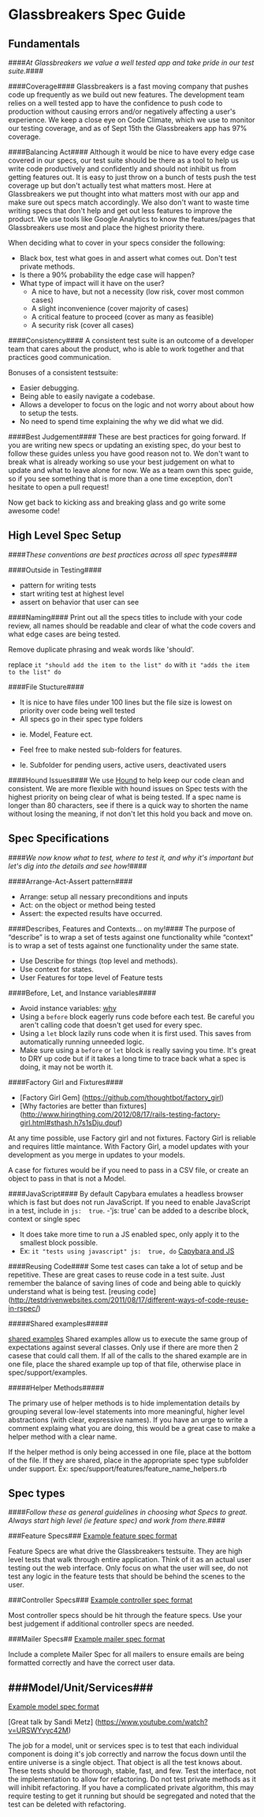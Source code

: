 Glassbreakers Spec Guide
=======

Fundamentals 
--------
####*At Glassbreakers we value a well tested app and take pride in our test suite.*####

####Coverage####
Glassbreakers is a fast moving company that pushes code up frequently as we build out new features. The development team relies on a well tested app to have the confidence to push code to production without causing errors and/or negatively affecting a user's experience. We keep a close eye on Code Climate, which we use to monitor our testing coverage, and as of Sept 15th the Glassbreakers app has 97% coverage. 

####Balancing Act####
Although it would be nice to have every edge case covered in our specs, our test suite should be there as a tool to help us write code productively and confidently and should not inhibit us from getting features out. It is easy to just throw on a bunch of tests push the test coverage up but don't actually test what matters most. Here at Glassbreakers we put thought into what matters most with our app and make sure out specs match accordingly. We also don't want to waste time writing specs that don't help and get out less features to improve the product. We use tools like Google Analytics to know the features/pages that Glassbreakers use most and place the highest priority there. 

  When deciding what to cover in your specs consider the following:
  - Black box, test what goes in and assert what comes out. Don't test private methods.
  - Is there a 90% probability the edge case will happen?
  - What type of impact will it have on the user?
    - A nice to have, but not a necessity (low risk, cover most common cases)
    - A slight inconvenience (cover majority of cases)
    - A critical feature to proceed (cover as many as feasible)
    - A security risk (cover all cases)

####Consistency####
A consistent test suite is an outcome of a developer team that cares about the product, who is able to work together and that practices good communication.

Bonuses of a consistent testsuite:
- Easier debugging.
- Being able to easily navigate a codebase.
- Allows a developer to focus on the logic and not worry about about how to setup the tests.
- No need to spend time explaining the why we did what we did.

####Best Judgement####
These are best practices for going forward. If you are writing new specs or updating an existing spec, do your best to follow these guides unless you have good reason not to. We don't want to break what is already working so use your best judgement on what to update and what to leave alone for now. We as a team own this spec guide, so if you see something that is more than a one time exception, don't hesitate to open a pull request!  

Now get back to kicking ass and breaking glass and go write some awesome code! 

High Level Spec Setup
--------
####*These conventions are best practices across all spec types*####

####Outside in Testing####
  * pattern for writing tests
  * start writing test at highest level
  * assert on behavior that user can see
  
####Naming####
Print out all the specs titles to include with your code review, all names should be readable and clear of what the code covers and what edge cases are being tested.

Remove duplicate phrasing and weak words like 'should'. 

replace `it "should add the item to the list" do`
with `it "adds the item to the list" do`
  
####File Stucture####
  - It is nice to have files under 100 lines but the file size is lowest on priority over code being well tested
  - All specs go in their spec type folders
   * ie. Model, Feature ect.
  - Feel free to make nested sub-folders for features.
   * Ie. Subfolder for pending users, active users, deactivated users

####Hound Issues####
We use [Hound](https://github.com/thoughtbot/hound) to help keep our code clean and consistent. We are more flexible with hound issues on Spec tests with the highest priority on being clear of what is being tested. If a spec name is longer than 80 characters, see if there is a quick way to shorten the name without losing the meaning, if not don't let this hold you back and move on.  


Spec Specifications 
--------
####*We now know what to test, where to test it, and why it's important but let's dig into the details and see how!*####

####Arrange-Act-Assert pattern####
  * Arrange: setup all nessary preconditions and inputs
  * Act: on the object or method being tested
  * Assert: the expected results have occurred.

####Describes, Features and Contexts... on my!####
The purpose of “describe” is to wrap a set of tests against one functionality while “context” is to wrap a set of tests against one functionality under the same state. 
 * Use Describe for things (top level and methods).
 * Use context for states.
 * User Features for tope level of Feature tests


####Before, Let, and Instance variables####
 - Avoid instance variables: [why](http://stackoverflow.com/questions/5359558/when-to-use-rspec-let/5359979#5359979)
 - Using a `before` block eagerly runs code before each test. Be careful you aren't calling code that doesn't get used for every spec. 
 - Using a `let` block lazily runs code when it is first used. This saves from automatically running unneeded logic.
 - Make sure using a `before` or `let` block is really saving you time. It's great to DRY up code but if it takes a long time to trace back what a spec is doing, it may not be worth it. 

####Factory Girl and Fixtures####
* [Factory Girl Gem] (https://github.com/thoughtbot/factory_girl)
* [Why factories are better than fixtures] (http://www.hiringthing.com/2012/08/17/rails-testing-factory-girl.html#sthash.h7s1sDju.dpuf)

At any time possible, use Factory girl and not fixtures. Factory Girl is reliable and requires little maintance. With Factory Girl, a model updates with your development as you merge in updates to your models.

A case for fixtures would be if you need to pass in a CSV file, or create an object to pass in that is not a Model.  

####JavaScript####
By default Capybara emulates a headless browser which is fast but does not run JavaScript. If you need to enable JavaScript in a test, include in `js:  true`. 
-'js: true' can be added to a describe block, context or single spec
- It does take more time to run a JS enabled spec, only apply it to the smallest block possible. 
- Ex: `it "tests using javascript" js:  true, do`
[Capybara and JS](http://tutorials.jumpstartlab.com/topics/capybara/capybara_with_selenium_and_webkit.html)

####Reusing Code####
Some test cases can take a lot of setup and be repetitive. These are great cases to reuse code in a test suite. Just remember the balance of saving lines of code and being able to quickly understand what is being test. 
[reusing code] (http://testdrivenwebsites.com/2011/08/17/different-ways-of-code-reuse-in-rspec/)

#####Shared examples#####

[shared examples](https://www.relishapp.com/rspec/rspec-core/docs/example-groups/shared-examples)
Shared examples allow us to execute the same group of expectations against several classes. Only use if there are more then 2 casese that could call them. If all of the calls to the shared example are in one file, place the shared example up top of that file, otherwise place in spec/support/examples. 
  
#####Helper Methods#####

The primary use of helper methods is to hide implementation details by grouping several low-level statements into more meaningful, higher level abstractions (with clear, expressive names). If you have an urge to write a comment explaing what you are doing, this would be a great case to make a helper method with a clear name. 

If the helper method is only being accessed in one file, place at the bottom of the file. If they are shared, place in the appropriate spec type subfolder under support. Ex: spec/support/features/feature_name_helpers.rb

Spec types
-------
####*Follow these as general guidelines in choosing what Specs to great. Always start high level (ie feature spec) and work from there.*####

###Feature Specs###
[Example feature spec format](https://github.com/Glassbreakers/the_forge_handbook)

Feature Specs are what drive the Glassbreakers testsuite. They are high level tests that walk through entire application. Think of it as an actual user testing out the web interface. Only focus on what the user will see, do not test any logic in the feature tests that should be behind the scenes to the user.

###Controller Specs###
[Example controller spec format](https://github.com/Glassbreakers/the_forge_handbook)

Most controller specs should be hit through the feature specs. Use your best judgement if additional controller specs are needed.  

###Mailer Specs##
[Example mailer spec format](https://github.com/Glassbreakers/the_forge_handbook)

Include a complete Mailer Spec for all mailers to ensure emails are being formatted correctly and have the correct user data. 

###Model/Unit/Services###
-----
[Example model spec format](https://github.com/Glassbreakers/the_forge_handbook)

[Great talk by Sandi Metz] (https://www.youtube.com/watch?v=URSWYvyc42M)

The job for a model, unit or services spec is to test that each individual component is doing it's job correctly and narrow the focus down until the entire universe is a single object. That object is all the test knows about. 
These tests should be thorough, stable, fast, and few. Test the interface, not the implementation to allow for refactoring. Do not test private methods as it will inhibit refactoring. If you have a complicated private algorithm, this may require testing to get it running but should be segregated and noted that the test can be deleted with refactoring. 

